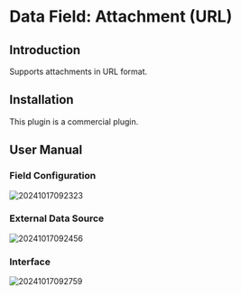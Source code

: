 # Data Field: Attachment (URL)

<PluginInfo name="field-attachment-url"></PluginInfo>

## Introduction

Supports attachments in URL format.

## Installation

This plugin is a commercial plugin.

## User Manual

### Field Configuration

![20241017092323](https://static-docs.nocobase.com/20241017092323.png)

### External Data Source

![20241017092456](https://static-docs.nocobase.com/20241017092456.png)

### Interface

![20241017092759](https://static-docs.nocobase.com/20241017092759.png)

